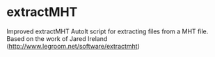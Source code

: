 # extractMHT
Improved extractMHT AutoIt script for extracting files from a MHT file. Based on the work of Jared Ireland (http://www.legroom.net/software/extractmht)
